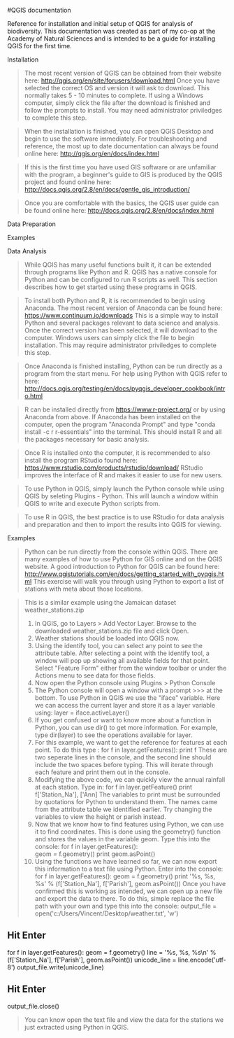 #QGIS documentation

Reference for installation and initial setup of QGIS for analysis of biodiversity. This documentation was created as part of my co-op at the Academy of Natural Sciences and is intended to be a guide for installing QGIS for the first time.

Installation 

> The most recent version of QGIS can be obtained from their website here: http://qgis.org/en/site/forusers/download.html Once you have selected the correct OS and version it will ask to download. This normally takes 5 - 10 minutes to complete. If using a Windows computer, simply click the file after the download is finished and follow the prompts to install. You may need administrator priviledges to complete this step.

> When the installation is finished, you can open QGIS Desktop and begin to use the software immediately. For troubleshooting and reference, the most up to date documentation can always be found online here: http://qgis.org/en/docs/index.html 

> If this is the first time you have used GIS software or are unfamiliar with the program, a beginner's guide to GIS is produced by the QGIS project and found online here: http://docs.qgis.org/2.8/en/docs/gentle_gis_introduction/

> Once you are comfortable with the basics, the QGIS user guide can be found online here: http://docs.qgis.org/2.8/en/docs/index.html

Data Preparation

> 

Examples

>

Data Analysis

> While QGIS has many useful functions built it, it can be extended through programs like Python and R. QGIS has a native console for Python and can be configured to run R scripts as well. This section describes how to get started using these programs in QGIS.

> To install both Python and R, it is recommended to begin using Anaconda. The most recent version of Anaconda can be found here: https://www.continuum.io/downloads This is a simple way to install Python and several packages relevant to data science and analysis. Once the correct version has been selected, it will download to the computer. Windows users can simply click the file to begin installation. This may require administrator priviledges to complete this step. 

> Once Anaconda is finished installing, Python can be run directly as a program from the start menu. For help using Python with QGIS refer to here: http://docs.qgis.org/testing/en/docs/pyqgis_developer_cookbook/intro.html

> R can be installed directly from https://www.r-project.org/ or by using Anaconda from above. If Anaconda has been installed on the computer, open the program "Anaconda Prompt" and type "conda install -c r r-essentials" into the terminal. This should install R and all the packages necessary for basic analysis.

> Once R is installed onto the computer, it is recommended to also install the program RStudio found here: https://www.rstudio.com/products/rstudio/download/ RStudio improves the interface of R and makes it easier to use for new users.

> To use Python in QGIS, simply launch the Python console while using QGIS by seleting Plugins - Python. This will launch a window within QGIS to write and execute Python scripts from.

> To use R in QGIS, the best practice is to use RStudio for data analysis and preparation and then to import the results into QGIS for viewing. 

Examples

> Python can be run directly from the console within QGIS. There are many examples of how to use Python for GIS online and on the QGIS website. A good introduction to Python for QGIS can be found here: 
http://www.qgistutorials.com/en/docs/getting_started_with_pyqgis.html This exercise will walk you through using Python to export a list of stations with meta about those locations.

> This is a similar example using the Jamaican dataset weather_stations.zip
> 1. In QGIS, go to Layers > Add Vector Layer. Browse to the downloaded weather_stations.zip file and click Open.
> 2. Weather stations should be loaded into QGIS now.
> 3. Using the identify tool, you can select any point to see the attribute table. After selecting a point with the identify tool, a window will pop up showing all available fields for that point. Select "Feature Form" either from the window toolbar or under the Actions menu to see data for those fields.
> 4. Now open the Python console using Plugins > Python Console
> 5. The Python console will open a window with a prompt >>> at the bottom. To use Python in QGIS we use the "iface" variable. Here we can access the current layer and store it as a layer variable using: 
layer = iface.activeLayer()
> 6. If you get confused or want to know more about a function in Python, you can use dir() to get more information. For example, type dir(layer) to see the operations available for layer.
> 7. For this example, we want to get the reference for features at each point. To do this type :
for f in layer.getFeatures():
  print f
> These are two seperate lines in the console, and the second line should include the two spaces before typing. This will iterate through each feature and print them out in the console.
> 8. Modifying the above code, we can quickly view the annual rainfall at each station. Type in:
for f in layer.getFeature()
  print f['Station_Na'], ['Ann]
> The variables to print must be surrounded by quotations for Python to understand them. The names came from the attribute table we identified earlier. Try changing the variables to view the height or parish instead.
> 9. Now that we know how to find features using Python, we can use it to find coordinates. This is done using the geometry() function and stores the values in the variable geom. Type this into the console:
for f in layer.getFeatures():  
  geom = f.geometry()
  print geom.asPoint()
> 10. Using the functions we have learned so far, we can now export this information to a text file using Python. Enter into the console:  
for f in layer.getFeatures():
  geom = f.geometry()
  print '%s, %s, %s' % (f['Station_Na'], f['Parish'], geom.asPoint())
> Once you have confirmed this is working as intended, we can open up a new file and export the data to there. To do this, simple replace the file path with your own and type this into the console:
output_file = open('c:/Users/Vincent/Desktop/weather.txt', 'w')
## Hit Enter

for f in layer.getFeatures():
  geom = f.geometry()
  line = '%s, %s, %s\n' % (f['Station_Na'], f['Parish'], geom.asPoint())
  unicode_line = line.encode('utf-8')
  output_file.write(unicode_line)
## Hit Enter

output_file.close()
> You can know open the text file and view the data for the stations we just extracted using Python in QGIS.